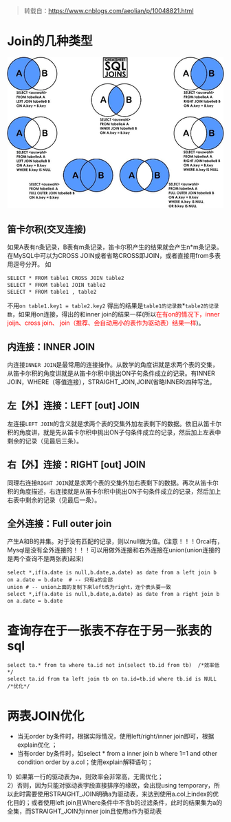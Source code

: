 > 转载自：<https://www.cnblogs.com/aeolian/p/10048821.html>

# Join的几种类型
<div align=center>

![mysql图](./imgs/61.jpg "mysql示意图")
<div align=left>

## 笛卡尔积(交叉连接) 
如果A表有n条记录，B表有m条记录，笛卡尔积产生的结果就会产生n*m条记录。
在MySQL中可以为CROSS JOIN或者省略CROSS即JOIN，或者直接用from多表用逗号分开。
如 

	SELECT * FROM table1 CROSS JOIN table2 
	SELECT * FROM table1 JOIN table2 
	SELECT * FROM table1 , table2

不用`on table1.key1 = table2.key2` 得出的结果是`table1的记录数`*`table2的记录数`，如果用on连接，得出的和inner join的结果一样(所以<font color=red>在有on的情况下，inner joijn、cross join、 join（推荐、会自动用小的表作为驱动表）结果一样</font>)。

## 内连接：INNER JOIN
内连接`INNER JOIN`是最常用的连接操作。从数学的角度讲就是求两个表的交集，从笛卡尔积的角度讲就是从笛卡尔积中挑出ON子句条件成立的记录。有INNER JOIN，WHERE（等值连接），STRAIGHT_JOIN,JOIN(省略INNER)四种写法。

## 左【外】连接：LEFT [out] JOIN
左连接`LEFT JOIN`的含义就是求两个表的交集外加左表剩下的数据。依旧从笛卡尔积的角度讲，就是先从笛卡尔积中挑出ON子句条件成立的记录，然后加上左表中剩余的记录（见最后三条）。

## 右【外】连接：RIGHT [out] JOIN
同理右连接`RIGHT JOIN`就是求两个表的交集外加右表剩下的数据。再次从笛卡尔积的角度描述，右连接就是从笛卡尔积中挑出ON子句条件成立的记录，然后加上右表中剩余的记录（见最后一条）。

## 全外连接：Full outer join
产生A和B的并集。对于没有匹配的记录，则以null做为值。(注意！！！Orcal有，Mysql是没有全外连接的！！！可以用做外连接和右外连接在union(union连接的是两个查询不是两张表)起来)

	select *,if(a.date is null,b.date,a.date) as date from a left join b on a.date = b.date  # -- 只有a的全部
	union # -- union上面的复制下来left改为right，连个表头要一致
	select *,if(a.date is null,b.date,a.date) as date from a right join b on a.date = b.date

# 查询存在于一张表不存在于另一张表的sql

	select ta.* from ta where ta.id not in(select tb.id from tb)  /*效率低*/
	select ta.id from ta left join tb on ta.id=tb.id where tb.id is NULL  /*优化*/

# 两表JOIN优化

- 当无order by条件时，根据实际情况，使用left/right/inner join即可，根据explain优化 ；
- 当有order by条件时，如select * from a inner join b where 1=1 and other condition order by a.col；使用explain解释语句；

1）如果第一行的驱动表为a，则效率会非常高，无需优化；  
2）否则，因为只能对驱动表字段直接排序的缘故，会出现using temporary，所以此时需要使用STRAIGHT_JOIN明确a为驱动表，来达到使用a.col上index的优化目的；或者使用left join且Where条件中不含b的过滤条件，此时的结果集为a的全集，而STRAIGHT_JOIN为inner join且使用a作为驱动表